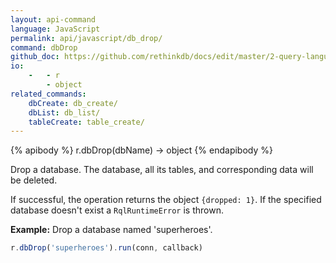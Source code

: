 ```yaml
---
layout: api-command 
language: JavaScript
permalink: api/javascript/db_drop/
command: dbDrop
github_doc: https://github.com/rethinkdb/docs/edit/master/2-query-language/api/javascript/manipulating-databases/dbDrop.md
io:
    -   - r
        - object
related_commands:
    dbCreate: db_create/
    dbList: db_list/
    tableCreate: table_create/
---
```


{% apibody %}
r.dbDrop(dbName) &rarr; object
{% endapibody %}

Drop a database. The database, all its tables, and corresponding data will be deleted.

If successful, the operation returns the object `{dropped: 1}`. If the specified database
doesn't exist a `RqlRuntimeError` is thrown.

__Example:__ Drop a database named 'superheroes'.

```js
r.dbDrop('superheroes').run(conn, callback)
```

